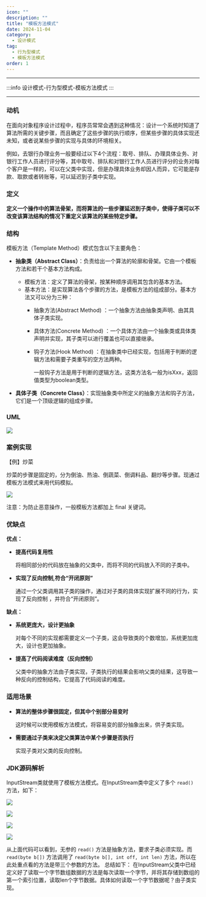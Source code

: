 ```yaml
---
icon: ""
description: ""
title: "模板方法模式"
date: 2024-11-04
category:
  - 设计模式
tag:
  - 行为型模式
  - 模板方法模式
order: 1
---
```


---

:::info
设计模式-行为型模式-模板方法模式
:::

---

### 动机

在面向对象程序设计过程中，程序员常常会遇到这种情况：设计一个系统时知道了算法所需的关键步骤，而且确定了这些步骤的执行顺序，但某些步骤的具体实现还未知，或者说某些步骤的实现与具体的环境相关。

例如，去银行办理业务一般要经过以下4个流程：取号、排队、办理具体业务、对银行工作人员进行评分等，其中取号、排队和对银行工作人员进行评分的业务对每个客户是一样的，可以在父类中实现，但是办理具体业务却因人而异，它可能是存款、取款或者转账等，可以延迟到子类中实现。

### 定义

**定义一个操作中的算法骨架，而将算法的一些步骤延迟到子类中，使得子类可以不改变该算法结构的情况下重定义该算法的某些特定步骤。**

### 结构

模板方法（Template Method）模式包含以下主要角色：

- **抽象类（Abstract Class）**：负责给出一个算法的轮廓和骨架。它由一个模板方法和若干个基本方法构成。
    - 模板方法：定义了算法的骨架，按某种顺序调用其包含的基本方法。
    - 基本方法：是实现算法各个步骤的方法，是模板方法的组成部分。基本方法又可以分为三种：
        - 抽象方法(Abstract Method) ：一个抽象方法由抽象类声明、由其具体子类实现。
        - 具体方法(Concrete Method) ：一个具体方法由一个抽象类或具体类声明并实现，其子类可以进行覆盖也可以直接继承。
        - 钩子方法(Hook Method) ：在抽象类中已经实现，包括用于判断的逻辑方法和需要子类重写的空方法两种。
            
            一般钩子方法是用于判断的逻辑方法，这类方法名一般为isXxx，返回值类型为boolean类型。
            
- **具体子类（Concrete Class）**：实现抽象类中所定义的抽象方法和钩子方法，它们是一个顶级逻辑的组成步骤。

### UML

![](https://drawingbed-686.pages.dev/myblog/202411042203178.png)

### 案例实现

【例】炒菜

炒菜的步骤是固定的，分为倒油、热油、倒蔬菜、倒调料品、翻炒等步骤。现通过模板方法模式来用代码模拟。

![](https://drawingbed-686.pages.dev/myblog/202411042203206.png)

注意：为防止恶意操作，一般模板方法都加上 final 关键词。

### **优缺点**

**优点：**

- **提高代码复用性**
    
    将相同部分的代码放在抽象的父类中，而将不同的代码放入不同的子类中。
    
- **实现了反向控制,符合“开闭原则”**
    
    通过一个父类调用其子类的操作，通过对子类的具体实现扩展不同的行为，实现了反向控制 ，并符合“开闭原则”。
    

**缺点：**

- **系统更庞大，设计更抽象**
    
    对每个不同的实现都需要定义一个子类，这会导致类的个数增加，系统更加庞大，设计也更加抽象。
    
- **提高了代码阅读难度（反向控制）**
    
    父类中的抽象方法由子类实现，子类执行的结果会影响父类的结果，这导致一种反向的控制结构，它提高了代码阅读的难度。
    

### 适用场景

- **算法的整体步骤很固定，但其中个别部分易变时**
    
    这时候可以使用模板方法模式，将容易变的部分抽象出来，供子类实现。
    
- **需要通过子类来决定父类算法中某个步骤是否执行**
    
    实现子类对父类的反向控制。
    

### JDK源码解析

InputStream类就使用了模板方法模式。在InputStream类中定义了多个 `read()` 方法，如下：

![](https://drawingbed-686.pages.dev/myblog/202411042204278.png)

![](https://drawingbed-686.pages.dev/myblog/202411042204233.png)

![](https://drawingbed-686.pages.dev/myblog/202411042204928.png)

![](https://drawingbed-686.pages.dev/myblog/202411042205661.png)

从上面代码可以看到，无参的 `read()` 方法是抽象方法，要求子类必须实现。而 `read(byte b[])` 方法调用了 `read(byte b[], int off, int len)` 方法，所以在此处重点看的方法是带三个参数的方法。 总结如下： 在InputStream父类中已经定义好了读取一个字节数组数据的方法是每次读取一个字节，并将其存储到数组的第一个索引位置，读取len个字节数据。具体如何读取一个字节数据呢？由子类实现。
